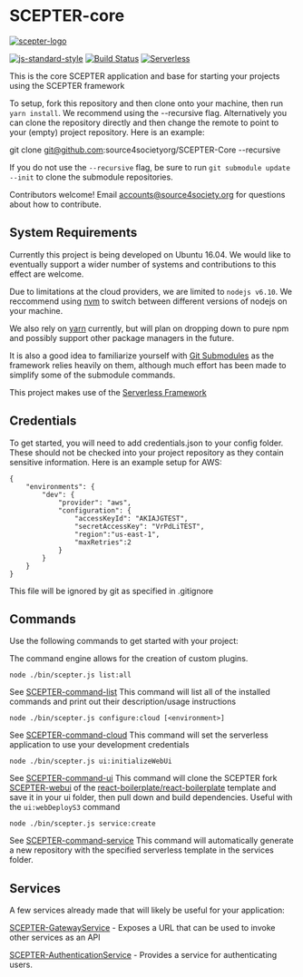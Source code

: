 # SCEPTER-core

[![scepter-logo](http://res.cloudinary.com/source-4-society/image/upload/v1514622047/scepter_hzpcqt.png)](https://github.com/source4societyorg/SCEPTER-core)

[![js-standard-style](https://cdn.rawgit.com/standard/standard/master/badge.svg)](http://standardjs.com)
[![Build Status](https://travis-ci.org/source4societyorg/SCEPTER-Core.svg?branch=master)](https://travis-ci.org/source4societyorg/SCEPTER-Core)
[![Serverless](http://public.serverless.com/badges/v1.svg)](http://serverless.com)

This is the core SCEPTER application and base for starting your projects using the SCEPTER framework

To setup, fork this repository and then clone onto your machine, then run `yarn install`. We recommend using the --recursive flag. Alternatively you can clone the repository directly and then change the remote to point to your (empty) project repository. Here is an example:

  git clone git@github.com:source4societyorg/SCEPTER-Core --recursive

If you do not use the `--recursive` flag, be sure to run `git submodule update --init` to clone the submodule repositories.

Contributors welcome! Email accounts@source4society.org for questions about how to contribute.

## System Requirements

Currently this project is being developed on Ubuntu 16.04. We would like to eventually support a wider number of systems and contributions to this effect are welcome.

Due to limitations at the cloud providers, we are limited to `nodejs v6.10`. We reccommend using [nvm](https://github.com/creationix/nvm) to switch between different versions of nodejs on your machine.

We also rely on [yarn](https://yarnpkg.com/en/) currently, but will plan on dropping down to pure npm and possibly support other package managers in the future.

It is also a good idea to familiarize yourself with [Git Submodules](https://git-scm.com/book/en/v2/Git-Tools-Submodules) as the framework relies heavily on them, although much effort has been made to simplify some of the submodule commands.

This project makes use of the [Serverless Framework](http://serverless.com)

## Credentials

To get started, you will need to add credentials.json to your config folder. These should not be checked into your project repository as they contain sensitive information. Here is an example setup for AWS:

    {
        "environments": {
            "dev": {
                "provider": "aws",
                "configuration": { 
                    "accessKeyId": "AKIAJGTEST",
                    "secretAccessKey": "VrPdLiTEST",
                    "region":"us-east-1",
                    "maxRetries":2
                }
            }
        }
    }

This file will be ignored by git as specified in .gitignore

## Commands

Use the following commands to get started with your project:

The command engine allows for the creation of custom plugins. 

    node ./bin/scepter.js list:all

See [SCEPTER-command-list](https://github.com/source4societyorg/SCEPTER-command-list) This command will list all of the installed commands and print out their description/usage instructions

    node ./bin/scepter.js configure:cloud [<environment>]

See  [SCEPTER-command-cloud](https://github.com/source4societyorg/SCEPTER-command-cloud) This command will set the serverless application to use your development credentials

    node ./bin/scepter.js ui:initializeWebUi

See  [SCEPTER-command-ui](https://github.com/source4societyorg/SCEPTER-command-ui) This command will clone the SCEPTER fork [SCEPTER-webui](https://github.com/source4societyorg/SCEPTER-webui) of the [react-boilerplate/react-boilerplate](https://github.com/react-boilerplate/react-boilerplate) template and save it in your ui folder, then pull down and build dependencies. Useful with the `ui:webDeployS3` command

    node ./bin/scepter.js service:create

See  [SCEPTER-command-service](https://github.com/source4societyorg/SCEPTER-command-service) This command will automatically generate a new repository with the specified serverless template in the services folder.

## Services

A few services already made that will likely be useful for your application:

  [SCEPTER-GatewayService](https://github.com/source4societyorg/SCEPTER-GatewayService) - Exposes a URL that can be used to invoke other services as an API

  [SCEPTER-AuthenticationService](https://github.com/source4societyorg/SCEPTER-AuthenticationService) - Provides a service for authenticating users.

